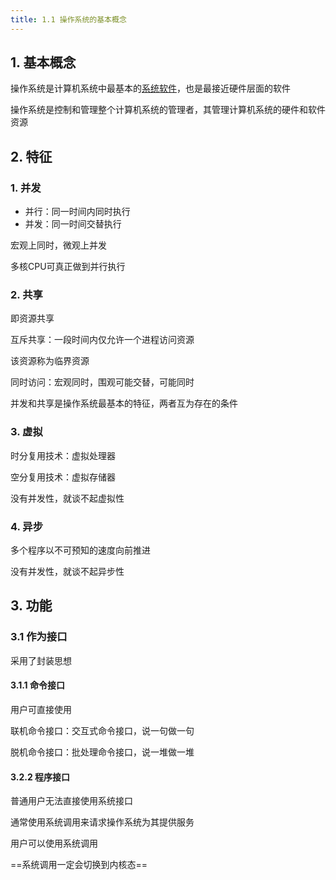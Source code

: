 ```yaml
---
title: 1.1 操作系统的基本概念
---
```


## 1. 基本概念

操作系统是计算机系统中最基本的<u>系统软件</u>，也是最接近硬件层面的软件

操作系统是控制和管理整个计算机系统的管理者，其管理计算机系统的硬件和软件资源

## 2. 特征

### 1. 并发

+ 并行：同一时间内同时执行
+ 并发：同一时间交替执行

宏观上同时，微观上并发

多核CPU可真正做到并行执行

### 2. 共享

即资源共享

互斥共享：一段时间内仅允许一个进程访问资源

该资源称为临界资源

同时访问：宏观同时，围观可能交替，可能同时

并发和共享是操作系统最基本的特征，两者互为存在的条件

### 3. 虚拟

时分复用技术：虚拟处理器

空分复用技术：虚拟存储器

没有并发性，就谈不起虚拟性

### 4. 异步

多个程序以不可预知的速度向前推进

没有并发性，就谈不起异步性

## 3. 功能

### 3.1 作为接口

采用了封装思想

#### 3.1.1 命令接口

用户可直接使用

联机命令接口：交互式命令接口，说一句做一句

脱机命令接口：批处理命令接口，说一堆做一堆

#### 3.2.2 程序接口

普通用户无法直接使用系统接口

通常使用系统调用来请求操作系统为其提供服务

用户可以使用系统调用

==系统调用一定会切换到内核态==








